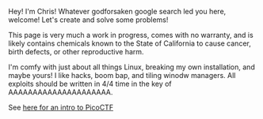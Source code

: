 Hey! I'm Chris!
Whatever godforsaken google search led you here, welcome! Let's create and solve some problems!

This page is very much a work in progress, comes with no warranty, and is likely contains chemicals known to the State of California to cause cancer, birth defects, or other reproductive harm.

I'm comfy with just about all things Linux, breaking my own installation, and maybe yours! I like hacks, boom bap, and tiling winodw managers.
All exploits should be written in 4/4 time in the key of AAAAAAAAAAAAAAAAAAAAA.

See [here for an intro to PicoCTF](https://prblm-sh.github.io/picoCTFintroPub.md)
